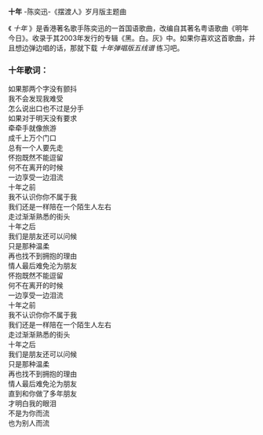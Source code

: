 

**十年** -陈奕迅-《摆渡人》岁月版主题曲

《 _十年_
》是香港著名歌手陈奕迅的一首国语歌曲，改编自其著名粤语歌曲《明年今日》。收录于其2003年发行的专辑《黑。白。灰》中。如果你喜欢这首歌曲，并且想边弹边唱的话，那就下载
_十年弹唱版五线谱_ 练习吧。

### 十年歌词：

如果那两个字没有颤抖  
我不会发现我难受  
怎么说出口也不过是分手  
如果对于明天没有要求  
牵牵手就像旅游  
成千上万个门口  
总有一个人要先走  
怀抱既然不能逗留  
何不在离开的时候  
一边享受一边泪流  
十年之前  
我不认识你你不属于我  
我们还是一样陪在一个陌生人左右  
走过渐渐熟悉的街头  
十年之后  
我们是朋友还可以问候  
只是那种温柔  
再也找不到拥抱的理由  
情人最后难免沦为朋友  
怀抱既然不能逗留  
何不在离开的时候  
一边享受一边泪流  
十年之前  
我不认识你你不属于我  
我们还是一样陪在一个陌生人左右  
走过渐渐熟悉的街头  
十年之后  
我们是朋友还可以问候  
只是那种温柔  
再也找不到拥抱的理由  
情人最后难免沦为朋友  
直到和你做了多年朋友  
才明白我的眼泪  
不是为你而流  
也为别人而流

